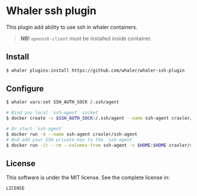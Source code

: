 # Whaler ssh plugin

This plugin add ability to use ssh in whaler containers.

> **NB!** `openssh-client` must be installed inside container.

## Install

```sh
$ whaler plugins:install https://github.com/whaler/whaler-ssh-plugin
```

## Configure

```sh
$ whaler vars:set SSH_AUTH_SOCK /.ssh/agent

# Bind you local `ssh-agent` socket
$ docker create -v $SSH_AUTH_SOCK:/.ssh/agent --name ssh-agent cravler/ssh-agent /bin/true

# Or start `ssh-agent`
$ docker run -d --name ssh-agent cravler/ssh-agent
# And add your SSH private key to the `ssh-agent`
$ docker run -it --rm --volumes-from ssh-agent -v $HOME:$HOME cravler/ssh-agent ssh-add $HOME/.ssh/id_rsa
```

## License

This software is under the MIT license. See the complete license in:

```
LICENSE
```
